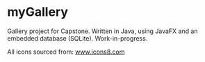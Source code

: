 # myGallery
Gallery project for Capstone.
Written in Java, using JavaFX and an embedded database (SQLite).
Work-in-progress.

All icons sourced from:
www.icons8.com
